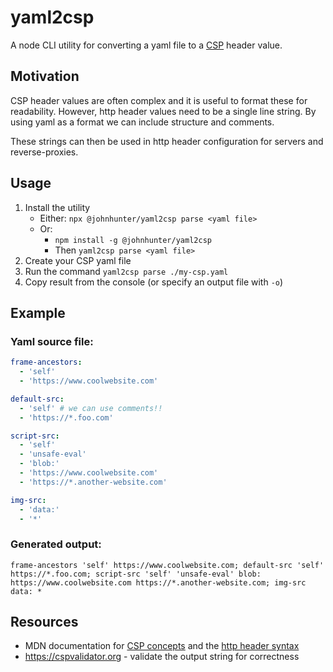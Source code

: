 # yaml2csp

A node CLI utility for converting a yaml file to a [CSP](https://developer.mozilla.org/en-US/docs/Web/HTTP/CSP) header value.

## Motivation

CSP header values are often complex and it is useful to format these for
readability. However, http header values need to be a single line string.
By using yaml as a format we can include structure and comments.

These strings can then be used in http header configuration for servers and
reverse-proxies.

## Usage

1. Install the utility
   - Either: `npx @johnhunter/yaml2csp parse <yaml file>`
   - Or:
     - `npm install -g @johnhunter/yaml2csp`
     - Then `yaml2csp parse <yaml file>`
2. Create your CSP yaml file
3. Run the command `yaml2csp parse ./my-csp.yaml`
4. Copy result from the console (or specify an output file with `-o`)

## Example

### Yaml source file:

```yaml
frame-ancestors:
  - 'self'
  - 'https://www.coolwebsite.com'

default-src:
  - 'self' # we can use comments!!
  - 'https://*.foo.com'

script-src:
  - 'self'
  - 'unsafe-eval'
  - 'blob:'
  - 'https://www.coolwebsite.com'
  - 'https://*.another-website.com'

img-src:
  - 'data:'
  - '*'
```

### Generated output:

```text
frame-ancestors 'self' https://www.coolwebsite.com; default-src 'self' https://*.foo.com; script-src 'self' 'unsafe-eval' blob: https://www.coolwebsite.com https://*.another-website.com; img-src data: *
```

## Resources

- MDN documentation for [CSP concepts](https://developer.mozilla.org/en-US/docs/Web/HTTP/CSP) and the [http header syntax](https://developer.mozilla.org/en-US/docs/Web/HTTP/Headers/Content-Security-Policy)
- https://cspvalidator.org - validate the output string for correctness
